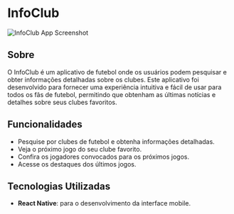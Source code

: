 # InfoClub

![InfoClub App Screenshot](https://drive.google.com/uc?export=download&id=1Pr1V-y_oZ5TKBICh8nxmcgZSyBjTo1BX)


## Sobre

O InfoClub é um aplicativo de futebol onde os usuários podem pesquisar e obter informações detalhadas sobre os clubes. Este aplicativo foi desenvolvido para fornecer uma experiência intuitiva e fácil de usar para todos os fãs de futebol, permitindo que obtenham as últimas notícias e detalhes sobre seus clubes favoritos.

## Funcionalidades

- Pesquise por clubes de futebol e obtenha informações detalhadas.
- Veja o próximo jogo do seu clube favorito.
- Confira os jogadores convocados para os próximos jogos.
- Acesse os destaques dos últimos jogos.

## Tecnologias Utilizadas

- **React Native**: para o desenvolvimento da interface mobile.

